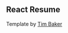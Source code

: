 ## React Resume
Template by [Tim Baker](https://github.com/tbakerx/react-resume-template/releases/tag/v1.0.0)

